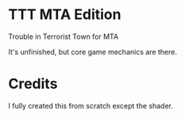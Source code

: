 # TTT MTA Edition
Trouble in Terrorist Town for MTA

It's unfinished, but core game mechanics are there.

# Credits
I fully created this from scratch except the shader.
